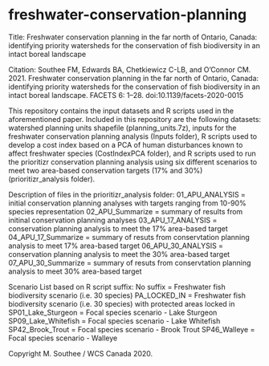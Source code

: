 # freshwater-conservation-planning
Title: Freshwater conservation planning in the far north of Ontario, Canada: identifying priority watersheds for the conservation of fish biodiversity in an intact boreal landscape

Citation: Southee FM, Edwards BA, Chetkiewicz C-LB, and O’Connor CM. 2021. Freshwater conservation planning in the far north of Ontario, Canada: identifying priority watersheds for the conservation of fish biodiversity in an intact boreal landscape. FACETS 6: 1–28. doi:10.1139/facets-2020-0015

This repository contains the input datasets and R scripts used in the aforementioned paper. Included in this repository are the following datasets: watershed planning units shapefile (planning_units.7z), inputs for the freshwater conservation planning analysis (Inputs folder), R scripts used to develop a cost index based on a PCA of human disturbances known to affect freshwater species (CostIndexPCA folder), and R scripts used to run the prioritizr conservation planning analysis using six different scenarios to meet two area-based conservation targets (17% and 30%) (prioritizr_analysis folder).

Description of files in the prioritizr_analysis folder:
01_APU_ANALYSIS = initial conservation planning analyses with targets ranging from 10-90% species representation
02_APU_Summarize = summary of results from initinal conservation planning analyses
03_APU_17_ANALYSIS = conservation planning analysis to meet the 17% area-based target
04_APU_17_Summarize = summary of resuts from conservtation planning analysis to meet 17% area-based target
06_APU_30_ANALYSIS = conservation planning analysis to meet the 30% area-based target
07_APU_30_Summarize = summary of resuts from conservtation planning analysis to meet 30% area-based target

Scenario List based on R script suffix:
No suffix = Freshwater fish biodiversity scenario (i.e. 30 species)
PA_LOCKED_IN = Freshwater fish biodiversity scenario (i.e. 30 species) with protected areas locked in
SP01_Lake_Sturgeon = Focal species scenario - Lake Sturgeon
SP09_Lake_Whitefish = Focal species scenario - Lake Whitefish
SP42_Brook_Trout = Focal species scenario - Brook Trout
SP46_Walleye = Focal species scenario - Walleye

Copyright M. Southee / WCS Canada 2020.


